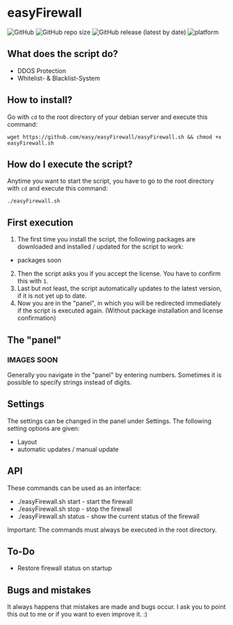 # easyFirewall
![GitHub](https://img.shields.io/github/license/easy/easyFirewall)
![GitHub repo size](https://img.shields.io/github/repo-size/easy/easyFirewall)
![GitHub release (latest by date)](https://img.shields.io/github/v/release/easy/easyFirewall)
![platform](https://img.shields.io/badge/platform-debian%208%2C%209%2C%2010-brightgreen)

## What does the script do?
- DDOS Protection
- Whitelist- & Blacklist-System

## How to install?
Go with ```cd``` to the root directory of your debian server and execute this command:
```
wget https://github.com/easy/easyFirewall/easyFirewall.sh && chmod +x easyFirewall.sh
```

## How do I execute the script?
Anytime you want to start the script, you have to go to the root directory with ```cd``` and execute this command:
```
./easyFirewall.sh
```

## First execution
1. The first time you install the script, the following packages are downloaded and installed / updated for the script to work:
- packages soon
2. Then the script asks you if you accept the license. You have to confirm this with ```1```.
3. Last but not least, the script automatically updates to the latest version, if it is not yet up to date.
4. Now you are in the "panel", in which you will be redirected immediately if the script is executed again. (Without package installation and license confirmation)

## The "panel"
### IMAGES SOON
Generally you navigate in the "panel" by entering numbers. Sometimes it is possible to specify strings instead of digits.

## Settings
The settings can be changed in the panel under Settings. The following setting options are given:
- Layout
- automatic updates / manual update

## API
These commands can be used as an interface:
- ./easyFirewall.sh start - start the firewall
- ./easyFirewall.sh stop - stop the firewall
- ./easyFirewall.sh status - show the current status of the firewall

Important: The commands must always be executed in the root directory.

## To-Do
- Restore firewall status on startup

## Bugs and mistakes
It always happens that mistakes are made and bugs occur. I ask you to point this out to me or if you want to even improve it. :)
